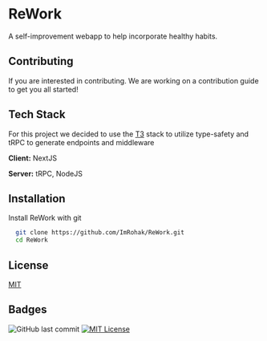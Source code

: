 # ReWork

A self-improvement webapp to help incorporate healthy habits.

## Contributing

If you are interested in contributing. We are working on a contribution guide to get you all started!
## Tech Stack

For this project we decided to use the [T3](https://create.t3.gg/) stack to utilize type-safety and tRPC to generate endpoints and middleware

**Client:** NextJS

**Server:** tRPC, NodeJS

## Installation

Install ReWork with git

```bash
  git clone https://github.com/ImRohak/ReWork.git
  cd ReWork
```

## License

[MIT](https://choosealicense.com/licenses/mit/)


## Badges

![GitHub last commit](https://img.shields.io/github/last-commit/ImRohak/rework)
[![MIT License](https://img.shields.io/badge/License-MIT-green.svg)](https://choosealicense.com/licenses/mit/)
